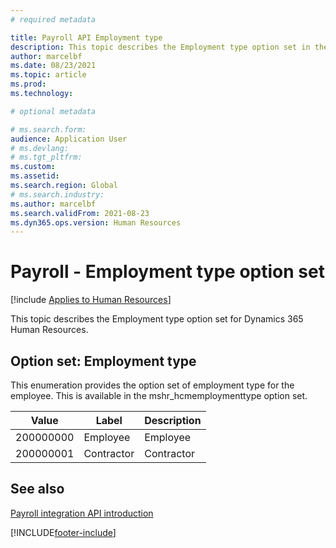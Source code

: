 ```yaml
---
# required metadata

title: Payroll API Employment type
description: This topic describes the Employment type option set in the Dynamics 365 Human Resources Payroll API.
author: marcelbf
ms.date: 08/23/2021
ms.topic: article
ms.prod: 
ms.technology: 

# optional metadata

# ms.search.form: 
audience: Application User
# ms.devlang: 
# ms.tgt_pltfrm: 
ms.custom: 
ms.assetid: 
ms.search.region: Global
# ms.search.industry: 
ms.author: marcelbf
ms.search.validFrom: 2021-08-23
ms.dyn365.ops.version: Human Resources
---
```


# Payroll - Employment type option set

[!include [Applies to Human Resources](../includes/applies-to-hr.md)]

This topic describes the Employment type option set for Dynamics 365 Human Resources.

## Option set: Employment type

This enumeration provides the option set of employment type for the employee. This is available in the mshr_hcmemploymenttype option set.

| Value | Label | Description |
| --- | --- | --- |
| 200000000 | Employee | Employee |
| 200000001 | Contractor | Contractor |

## See also

[Payroll integration API introduction](hr-admin-integration-payroll-api-introduction.md)<br>

[!INCLUDE[footer-include](../includes/footer-banner.md)]
